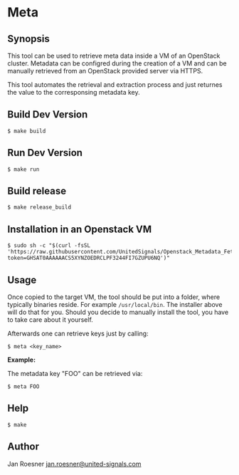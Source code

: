 # Meta

## Synopsis

This tool can be used to retrieve meta data inside a VM of an OpenStack cluster. Metadata can be configred during the creation of a VM and can be manually retrieved from an OpenStack provided server via HTTPS. 

This tool automates the retrieval and extraction process and just returnes the value to the corresponsing metadata key.

## Build Dev Version

```
$ make build
```

## Run Dev Version

```
$ make run
```

## Build release

```
$ make release_build
```

## Installation in an Openstack VM

```
$ sudo sh -c "$(curl -fsSL 'https://raw.githubusercontent.com/UnitedSignals/Openstack_Metadata_Fetcher/main/install.sh?token=GHSAT0AAAAAACS5XYNZOEDRCLPF3244FI7GZUPU6NQ')"
```

## Usage

Once copied to the target VM, the tool should be put into a folder, where typically binaries reside. For example `/usr/local/bin`. The installer above will do that for you. Should you decide to manually install the tool, you have to take care about it yourself.

Afterwards one can retrieve keys just by calling:

```
$ meta <key_name>
```

**Example:**

The metadata key "FOO" can be retrieved via:

```
$ meta FOO
```

## Help

```
$ make
```

## Author

Jan Roesner <jan.roesner@united-signals.com>
